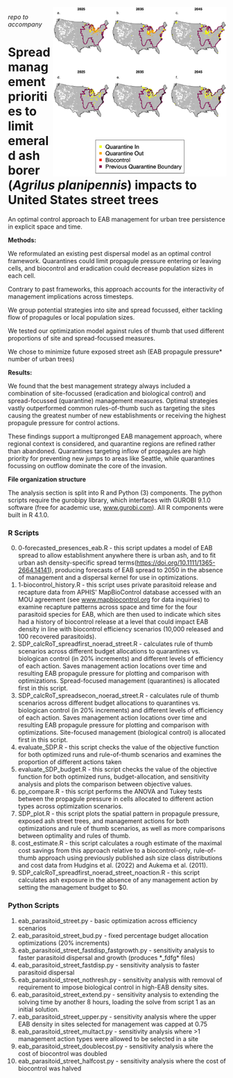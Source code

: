 <img src="https://github.com/emmajhudgins/eab_mgmt/blob/main/results_preview.png" alt="results preview" width="400" align="right"/>

_repo to accompany_
# Spread management priorities to limit emerald ash borer (*Agrilus planipennis*) impacts to United States street trees

An optimal control approach to EAB management for urban tree persistence in explicit space and time.


**Methods:**

We reformulated an existing pest dispersal model as an optimal control framework. Quarantines could limit propagule pressure entering or leaving cells, and biocontrol and eradication could decrease population sizes in each cell.

Contrary to past frameworks, this approach accounts for the interactivity of management implications across timesteps. 

We group potential strategies into site and spread focussed, either tackling flow of propagules or local population sizes. 

We tested our optimization model against rules of thumb that used different proportions of site and spread-focussed measures.

We chose to minimize future exposed street ash (EAB propagule pressure* number of urban trees)

**Results:** 

We found that the best management strategy always included a combination of site-focussed (eradication and biological control) and spread-focussed (quarantine) management measures. Optimal strategies vastly outperformed common rules-of-thumb such as targeting the sites causing the greatest number of new establishments or receiving the highest propagule pressure for control actions. 

These findings support a multipronged EAB management approach, where regional context is considered, and quarantine regions are refined rather than abandoned. Quarantines targeting inflow of propagules are high priority for preventing new jumps to areas like Seattle, while quarantines focussing on outflow dominate the core of the invasion. 

**File organization structure**

The analysis section is split into R and Python (3) components. The python scripts require the gurobipy library, which interfaces with GUROBI 9.1.0 software (free for academic use, www.gurobi.com). All R components were built in R 4.1.0.

### R Scripts
0. 0-forecasted_presences_eab.R - this script updates a model of EAB spread to allow establishment anywhere there is urban ash, and to fit urban ash density-specific spread terms(https://doi.org/10.1111/1365-2664.14141), producing forecasts of EAB spread to 2050 in the absence of management and a dispersal kernel for use in optimizations.
1. 1-biocontrol_history.R - this script uses private parasitoid release and recapture data from APHIS' MapBioControl database accessed with an MOU agreement (see www.mapbiocontrol.org for data inquiries) to examine recapture patterns across space and time for the four parasitoid species for EAB, which are then used to indicate which sites had a history of biocontrol release at a level that could impact EAB density in line with biocontrol efficiency scenarios (10,000 released and 100 recovered parasitoids).
2. SDP_calcRoT_spreadfirst_noerad_street.R - calculates rule of thumb scenarios across different budget allocations to quarantines vs. biologican control (in 20% increments) and different levels of efficiency of each action. Saves management action locations over time and resulting EAB propagule pressure for plotting and comparison with optimizations. Spread-focused management (quarantines) is allocated first in this script.
3. SDP_calcRoT_spreadsecon_noerad_street.R - calculates rule of thumb scenarios across different budget allocations to quarantines vs. biologican control (in 20% increments) and different levels of efficiency of each action. Saves management action locations over time and resulting EAB propagule pressure for plotting and comparison with optimizations. Site-focused management (biological control) is allocated first in this script.
4. evaluate_SDP.R - this script checks the value of the objective function for both optimized runs and rule-of-thumb scenarios and examines the proportion of different actions taken 
5. evaluate_SDP_budget.R - this script checks the value of the objective function for both optimized runs, budget-allocation, and sensitivity analysis and plots the comparison between objective values.
6. pp_compare.R - this script performs the ANOVA and Tukey tests between the propagule pressure in cells allocated to different action types across optimization scenarios.
7. SDP_plot.R - this script plots the spatial pattern in propagule pressure, exposed ash street trees, and management actions for both optimizations and rule of thumb scenarios, as well as more comparisons between optimality and rules of thumb.
8. cost_estimate.R - this script calculates a rough estimate of the maximal cost savings from this approach relative to a biocontrol-only, rule-of-thumb approach using previously published ash size class distributions and cost data from Hudgins et al. (2022) and Aukema et al. (2011).
9. SDP_calcRoT_spreadfirst_noerad_street_noaction.R - this script calculates ash exposure in the absence of any management action by setting the management budget to $0.

### Python Scripts
1. eab_parasitoid_street.py - basic optimization across efficiency scenarios
2. eab_parasitoid_street_bud.py - fixed percentage budget allocation optimizations (20% increments)
3. eab_parasitoid_street_fastdisp_fastgrowth.py - sensitivity analysis to faster parasitoid dispersal and growth (produces \*_fdfg\* files)
4. eab_parasitoid_street_fastdisp.py - sensitivity analysis to faster parasitoid dispersal
5. eab_parasitoid_street_nothresh.py - sensitivity analysis with removal of requirement to impose biological control in high-EAB density sites.
6. eab_parasitoid_street_extend.py - sensitivity analysis to extending the solving time by another 8 hours, loading the solve from script 1 as an initial solution.
7. eab_parasitoid_street_upper.py - sensitivity analysis where the upper EAB density in sites selected for management was capped at 0.75
8. eab_parasitoid_street_multact.py - sensitivity analysis where >1 management action types were allowed to be selected in a site
9. eab_parasitoid_street_doublecost.py - sensitivity analysis where the cost of biocontrol was doubled
10. eab_parasitoid_street_halfcost.py - sensitivity analysis where the cost of biocontrol was halved

